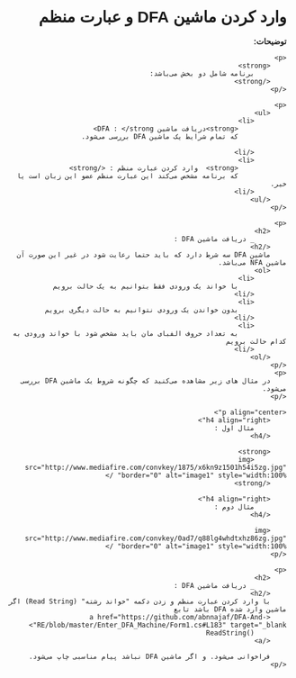 ﻿<link href='https://fonts.googleapis.com/css?family=Oswald' rel='stylesheet' type='text/css'>

<div lang="fa" dir="rtl" style="font-family: 'Oswald', sans-serif;">
    <h1>وارد کردن ماشین DFA و عبارت منظم</h1>
    <p>
        <strong>
            توضیحات:
        </strong>
    </p>

    <p>
        <strong>
            برنامه شامل دو بخش می‌باشد:
        </strong>
    </p>

    <p>
        <ul>
            <li>
                <strong>دریافت ماشین DFA : </strong>
                که تمام شرایط یک ماشین DFA بررسی می‌شود.

            </li>
            <li>
                <strong>  وارد کردن عبارت منظم : </strong>
                که برنامه مشخص می‌کند این عبارت منظم عضو این زبان است یا خیر.
            </li>
        </ul>
    </p>

    <p>
        <h2>
            _ دریافت ماشین DFA :
        </h2>
        ماشین DFA سه شرط دارد که باید حتما رعایت شود در غیر این صورت آن ماشین NFA می‌باشد.
        <ol>
            <li>
                با خواند یک ورودی فقط بتوانیم به یک حالت برویم
            </li>
            <li>
                بدون خواندن یک ورودی نتوانیم به حالت دیگری برویم
            </li>
            <li>
                به تعداد حروف الفبای مان باید مشخص شود با خواند ورودی به کدام حالت برویم
            </li>
        </ol>
    </p>
    <p>
        در مثال های زیر مشاهده می‌کنید که چگونه شروط یک ماشین DFA بررسی می‌شود.
    </p>

    <p align="center">
        <h4 align="right">
            مثال اول :
        </h4>

        <strong>
            <img src="http://www.mediafire.com/convkey/1875/x6kn9z1501h54i5zg.jpg" border="0" alt="image1" style="width:100%" />
        </strong>

        <h4 align="right">
            مثال دوم :
        </h4>

        <img src="http://www.mediafire.com/convkey/0ad7/q88lg4whdtxhz86zg.jpg" border="0" alt="image1" style="width:100%" />
    </p>

    <p>
        <h2>
            _ دریافت ماشین DFA :
        </h2>
        با وارد کردن عبارت منظم و زدن دکمه "خواند رشته" (Read String) اگر ماشین وارد شده DFA باشد تابع
        <a href="https://github.com/abnnajaf/DFA-And-RE/blob/master/Enter_DFA_Machine/Form1.cs#L183" target="_blank">
            ()ReadString
        </a>

        فراخوانی می‌شود. و اگر ماشین DFA نباشد پیام مناسبی چاپ می‌شود.
    </p>
</div>